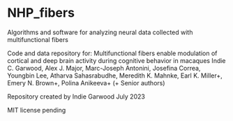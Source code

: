 # NHP_fibers
Algorithms and software for analyzing neural data collected with multifunctional fibers

Code and data repository for:
Multifunctional fibers enable modulation of cortical and deep brain activity during
cognitive behavior in macaques
Indie C. Garwood, Alex J. Major, Marc-Joseph Antonini, Josefina Correa, Youngbin Lee, 
Atharva Sahasrabudhe, Meredith K. Mahnke, Earl K. Miller+, Emery N. Brown+, Polina Anikeeva+
(+ Senior authors)

Repository created by
Indie Garwood 
July 2023

MIT license pending
